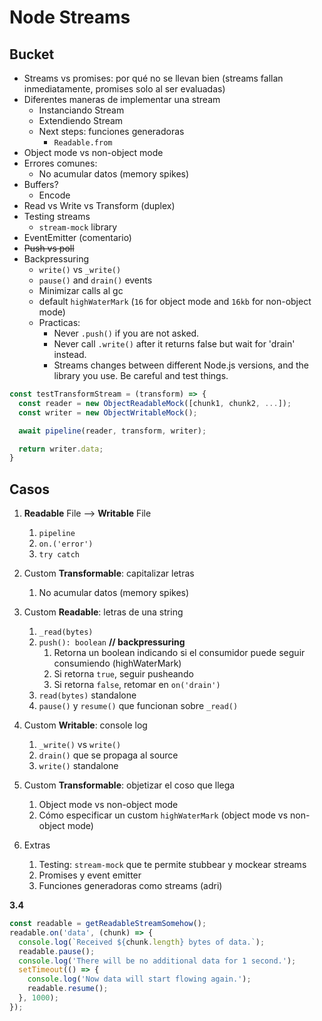 # Node Streams

## Bucket

- Streams vs promises: por qué no se llevan bien (streams fallan inmediatamente, promises solo al ser evaluadas)
- Diferentes maneras de implementar una stream
  - Instanciando Stream
  - Extendiendo Stream
  - Next steps: funciones generadoras
    - `Readable.from`
- Object mode vs non-object mode
- Errores comunes:
  - No acumular datos (memory spikes)
- Buffers?
  - Encode
- Read vs Write vs Transform (duplex)
- Testing streams
  - `stream-mock` library
- EventEmitter (comentario)
- ~~Push vs poll~~
- Backpressuring
  - `write()` vs `_write()`
  - `pause()` and `drain()` events
  - Minimizar calls al gc
  - default `highWaterMark` (`16` for object mode and `16kb` for non-object mode)
  - Practicas:
    - Never `.push()` if you are not asked.
    - Never call `.write()` after it returns false but wait for 'drain' instead.
    - Streams changes between different Node.js versions, and the library you use. Be careful and test things.



```javascript
const testTransformStream = (transform) => {
  const reader = new ObjectReadableMock([chunk1, chunk2, ...]);
  const writer = new ObjectWritableMock();

  await pipeline(reader, transform, writer);

  return writer.data;
}
```



## Casos

1. **Readable** File –> **Writable** File
   1. `pipeline`
   2. `on.('error')`
   3. `try catch`

2. Custom **Transformable**: capitalizar letras
   1. No acumular datos (memory spikes)

3. Custom **Readable**: letras de una string
   1. `_read(bytes)`
   2. `push(): boolean` **// backpressuring**
      1. Retorna un boolean indicando si el consumidor puede seguir consumiendo (highWaterMark)
      2. Si retorna `true`, seguir pusheando
      3. Si retorna `false`, retomar en `on('drain')`
   3. `read(bytes)` standalone
   4. `pause()` y `resume()` que funcionan sobre `_read()`
4. Custom **Writable**: console log
   1. `_write()` vs `write()`
   2. `drain()` que se propaga al source
   3. `write()` standalone
5. Custom **Transformable**: objetizar el coso que llega
   1. Object mode vs non-object mode
   2. Cómo especificar un custom `highWaterMark` (object mode vs non-object mode)
6. Extras
   1. Testing: `stream-mock` que te permite stubbear y mockear streams
   2. Promises y event emitter
   3. Funciones generadoras como streams (adri)



**3.4**

```js
const readable = getReadableStreamSomehow();
readable.on('data', (chunk) => {
  console.log(`Received ${chunk.length} bytes of data.`);
  readable.pause();
  console.log('There will be no additional data for 1 second.');
  setTimeout(() => {
    console.log('Now data will start flowing again.');
    readable.resume();
  }, 1000);
});
```

